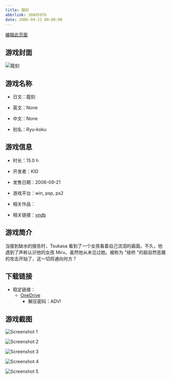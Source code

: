 ```yaml
---
title: 龍刻
abbrlink: 308d5976
date: 2006-09-21 00:00:00
---
```

[编辑此页面](https://github.com/ACG-3/ADV3-source/blob/main/source/_posts/games/%E9%BE%8D%E5%88%BB.md)

## 游戏封面

![龍刻](https://pan.timero.xyz/d/onedrive/img_lib_001/%E9%BE%8D%E5%88%BB_cover.avif)


## 游戏名称

- 日文：龍刻
- 英文：None
- 中文：None

- 别名：Ryu-koku


## 游戏信息

- 时长：15.0 h
- 开发者：KID
- 发售日期：2006-09-21
- 游戏平台：win, psp, ps2
- 相关作品：

- 相关链接：[vndb](https://vndb.org/v7647)


## 游戏简介

当接到缺水的报告时，Tsukasa 看到了一个女孩看着自己流泪的画面。不久，他遇到了声称认识他的女孩 Miru，虽然他从未见过她。被称为 "绫桥 "的超自然恶魔的攻击开始了，这一切将通向何方？




## 下载链接

- 稳定链接：
    - [OneDrive](https://pan.timero.xyz/onedrive/adv_lib_001/%E9%BE%8D%E5%88%BB)
        - 解压密码：ADV!



## 游戏截图


![Screenshot 1](https://pan.timero.xyz/d/onedrive/img_lib_001/%E9%BE%8D%E5%88%BB_Screenshot_1.avif)

![Screenshot 2](https://pan.timero.xyz/d/onedrive/img_lib_001/%E9%BE%8D%E5%88%BB_Screenshot_2.avif)

![Screenshot 3](https://pan.timero.xyz/d/onedrive/img_lib_001/%E9%BE%8D%E5%88%BB_Screenshot_3.avif)

![Screenshot 4](https://pan.timero.xyz/d/onedrive/img_lib_001/%E9%BE%8D%E5%88%BB_Screenshot_4.avif)

![Screenshot 5](https://pan.timero.xyz/d/onedrive/img_lib_001/%E9%BE%8D%E5%88%BB_Screenshot_5.avif)

